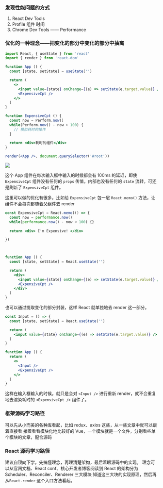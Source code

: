 ### 发现性能问题的方式
1. React Dev Tools
2. Profile 组件 时间
3. Chrome Dev Tools —— Performance

### 优化的一种理念——把变化的部分中变化的部分中抽离

```jsx
import React, { useState } from 'react'
import { render } from 'react-dom'

function App () {
  const [state, setState] = useState('')

  return (
    <>
      <input value={state} onChange={(e) => setState(e.target.value)} />
      <ExpensiveCpt />
    </>
  )
}

function ExpensiveCpt () {
  const now = Perform.now()
  while(Perform.now() - now > 100) {
    // 模拟耗时的操作
  }
  
  return <div>耗时的组件</div>
}

render(<App />, document.querySelector('#root'))
```

![](http://cdn.liwuhou.cn/tmp/20220405181701.png)

这个 App 组件在每次输入框中输入的时候都会有 100ms 的延迟，即使 `ExpensiveCpt` 组件没有任何的 `props` 传值，内部也没有任何的 `state` 流转，可还是刷新了 `ExpensiveCpt` 组件。

这里可以做的优化有很多，比如给 `ExpensiveCpt` 包一层 `React.memo()` 方法，让组件不会每次都随着父组件去 render

```jsx
const ExpensiveCpt = React.memo(() => {
  const now = performance.now()
  while(performance.now() - now < 100) {}
  
  return <div> I'm Expensive! </div>

})

  

function App () {
  const [state, setState] = React.useState('')

  return (
    <div>
      <input value={state} onChange={(e) => setState(e.target.value)} />
      <ExpensiveCpt />
    </div>
  )
}
```

也可以通过提取变化的部分封装，这样 React 就单独地去 render 这一部分。

```jsx
const Input = () => {
  const [state, setState] = React.useState('')

  return (
    <input value={state} onChange={(e) => setState(e.target.value)} />
  )
}

function App () {
  return (
    <>
      <Input />
      <ExpensiveCpt />
    </>
  )
}
```

这样在输入框输入的时候，就只是会对 `<Input />`  进行重新 render，就不会重复地去渲染耗时的 `<ExpensiveCpt />` 组件了。

### 框架源码学习路径
可以先从小而美的各种库看起，比如 redux、axios 这些，从一些文章中就可以跟着直接看
接着看看模块化地比较好的 Vue，一个模块就是一个文件，分别看些单个模块的文章，配合源码

### React 源码学习路径
建议自顶向下学，先搞懂理念，再理清楚架构，最后着眼源码中的实现。
理念可以从官网文档、React conf、核心开发者博客阅读到
React 的架构分为 Scheduler、Reconciler、Renderer 三大模块
知道这三大块的实现原理，然后再从`React.render` 这个入口方法看起。
